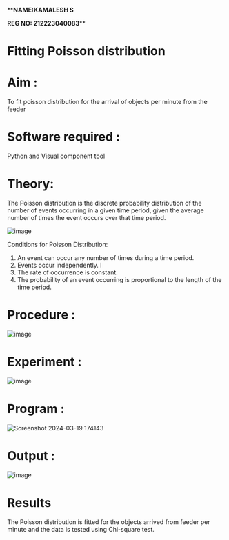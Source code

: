 ****NAME:KAMALESH S**


**REG NO: 212223040083****

# Fitting Poisson  distribution
# Aim : 

To fit poisson distribution for the arrival of objects per minute from the feeder

# Software required :  

Python and Visual component tool

# Theory:

The Poisson distribution is the discrete probability distribution of the number of events occurring in a given time period, given the average number of times the event occurs over that time period.

![image](https://user-images.githubusercontent.com/104613195/166248326-fd042076-8b0b-40c4-8b11-1d8e8fcb74db.png)

 Conditions for Poisson Distribution:

1. An event can occur any number of times during a time period.
2. Events occur independently. I
3. The rate of occurrence is constant.
4. The probability of an event occurring is proportional to the length of the time period. 
 
# Procedure :

![image](https://user-images.githubusercontent.com/104613195/166251988-d0c53205-6080-4f7b-ae4c-398178586637.png)

# Experiment :

![image](https://user-images.githubusercontent.com/103921593/230282876-f4a5afbf-cac1-4648-a1b0-c78840638a8e.png)

# Program :

![Screenshot 2024-03-19 174143](https://github.com/kaviya546/Poisson_distribution/assets/150368823/c6470d48-8460-4395-9fb7-83ab68887be0)

# Output : 
![image](https://github.com/kaviya546/Poisson_distribution/assets/150368823/0886b75f-02f4-449f-a9b2-cd326d8420f3)




# Results

The Poisson distribution is fitted for the objects arrived from feeder per minute and the data is tested using Chi-square test. 
 
